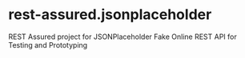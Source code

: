 # rest-assured.jsonplaceholder
REST Assured project for JSONPlaceholder Fake Online REST API for Testing and Prototyping

